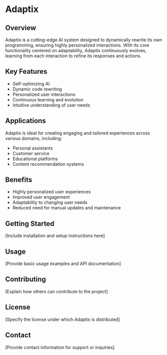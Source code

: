 # Adaptix

## Overview

Adaptix is a cutting-edge AI system designed to dynamically rewrite its own programming, ensuring highly personalized interactions. With its core functionality centered on adaptability, Adaptix continuously evolves, learning from each interaction to refine its responses and actions.

## Key Features

- Self-optimizing AI
- Dynamic code rewriting
- Personalized user interactions
- Continuous learning and evolution
- Intuitive understanding of user needs

## Applications

Adaptix is ideal for creating engaging and tailored experiences across various domains, including:

- Personal assistants
- Customer service
- Educational platforms
- Content recommendation systems

## Benefits

- Highly personalized user experiences
- Improved user engagement
- Adaptability to changing user needs
- Reduced need for manual updates and maintenance

## Getting Started

[Include installation and setup instructions here]

## Usage

[Provide basic usage examples and API documentation]

## Contributing

[Explain how others can contribute to the project]

## License

[Specify the license under which Adaptix is distributed]

## Contact

[Provide contact information for support or inquiries]

